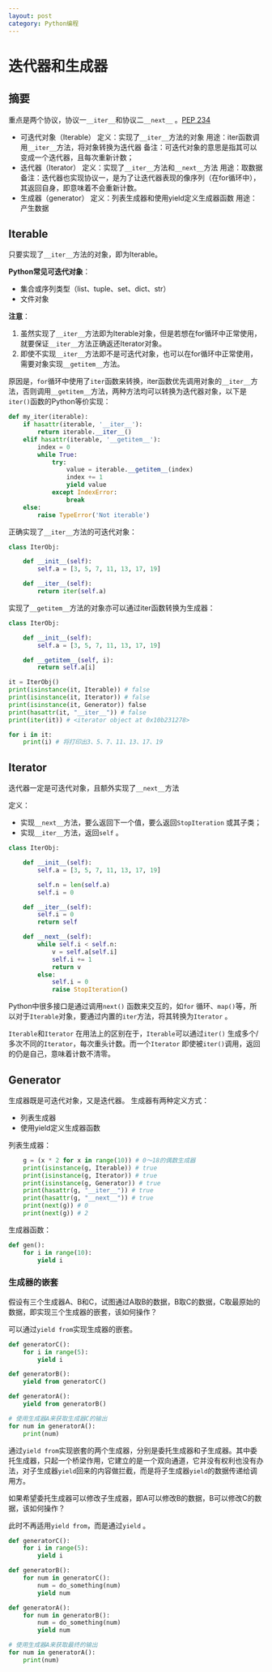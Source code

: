 ```yaml
---
layout: post
category: Python编程
---
```


# 迭代器和生成器
## 摘要
重点是两个协议，协议一`__iter__`和协议二`__next__` 。[PEP 234](https://peps.python.org/pep-0234/)

* 可迭代对象（Iterable）
定义：实现了`__iter__`方法的对象
用途：iter函数调用`__iter__`方法，将对象转换为迭代器
备注：可迭代对象的意思是指其可以变成一个迭代器，且每次重新计数；
* 迭代器（Iterator）
定义：实现了`__iter__`方法和`__next__`方法
用途：取数据
备注：迭代器也实现协议一，是为了让迭代器表现的像序列（在for循环中），其返回自身，即意味着不会重新计数。
* 生成器（generator）
定义：列表生成器和使用yield定义生成器函数
用途：产生数据

## Iterable
只要实现了`__iter__`方法的对象，即为Iterable。

**Python常见可迭代对象**：

* 集合或序列类型（list、tuple、set、dict、str）
* 文件对象

**注意**：

1. 虽然实现了`__iter__`方法即为Iterable对象，但是若想在for循环中正常使用，就要保证`__iter__`方法正确返还Iterator对象。
2. 即使不实现`__iter__`方法即不是可迭代对象，也可以在for循环中正常使用，需要对象实现`__getitem__`方法。

原因是，`for`循环中使用了`iter`函数来转换，iter函数优先调用对象的`__iter__`方法，否则调用`__getitem__`方法，两种方法均可以转换为迭代器对象，以下是`iter()`函数的Python等价实现：

```python
def my_iter(iterable):
    if hasattr(iterable, '__iter__'):
        return iterable.__iter__()
    elif hasattr(iterable, '__getitem__'):
        index = 0
        while True:
            try:
                value = iterable.__getitem__(index)
                index += 1
                yield value
            except IndexError:
                break
    else:
        raise TypeError('Not iterable')
```
正确实现了`__iter__`方法的可迭代对象：

```python
class IterObj:

    def __init__(self):
        self.a = [3, 5, 7, 11, 13, 17, 19]

    def __iter__(self):
        return iter(self.a)
```
实现了`__getitem__`方法的对象亦可以通过iter函数转换为生成器：

```python
class IterObj:

    def __init__(self):
        self.a = [3, 5, 7, 11, 13, 17, 19]

    def __getitem__(self, i):
        return self.a[i]

it = IterObj()
print(isinstance(it, Iterable)) # false
print(isinstance(it, Iterator)) # false
print(isinstance(it, Generator)) false
print(hasattr(it, "__iter__")) # false
print(iter(it)) # <iterator object at 0x10b231278>

for i in it:
    print(i) # 将打印出3、5、7、11、13、17、19

```
## Iterator
迭代器一定是可迭代对象，且额外实现了`__next__`方法

定义：

* 实现`__next__`方法，要么返回下一个值，要么返回`StopIteration` 或其子类；
* 实现`__iter__`方法，返回`self` 。

```python
class IterObj:

    def __init__(self):
        self.a = [3, 5, 7, 11, 13, 17, 19]

        self.n = len(self.a)
        self.i = 0

    def __iter__(self):
        self.i = 0
        return self

    def __next__(self):
        while self.i < self.n:
            v = self.a[self.i]
            self.i += 1
            return v
        else:
            self.i = 0
            raise StopIteration()
```
Python中很多接口是通过调用`next()` 函数来交互的，如`for` 循环、`map()`等，所以对于`Iterable`对象，要通过内置的`iter`方法，将其转换为`Iterator` 。

`Iterable`和`Iterator` 在用法上的区别在于，`Iterable`可以通过`iter()` 生成多个/多次不同的`Iterator`，每次重头计数。而一个`Iterator` 即使被`iter()`调用，返回的仍是自己，意味着计数不清零。

## Generator
生成器既是可迭代对象，又是迭代器。
生成器有两种定义方式：

* 列表生成器
* 使用yield定义生成器函数

列表生成器：

```python
    g = (x * 2 for x in range(10)) # 0～18的偶数生成器 
    print(isinstance(g, Iterable)) # true
    print(isinstance(g, Iterator)) # true
    print(isinstance(g, Generator)) # true
    print(hasattr(g, "__iter__")) # true
    print(hasattr(g, "__next__")) # true
    print(next(g)) # 0
    print(next(g)) # 2
```
生成器函数：

```python
def gen():
    for i in range(10):
        yield i 
```
### 生成器的嵌套
假设有三个生成器A、B和C，试图通过A取B的数据，B取C的数据，C取最原始的数据，即实现三个生成器的嵌套，该如何操作？

可以通过`yield from`实现生成器的嵌套。

```python
def generatorC():
    for i in range(5):
        yield i

def generatorB():
    yield from generatorC()

def generatorA():
    yield from generatorB()

# 使用生成器A来获取生成器C的输出
for num in generatorA():
    print(num)
```
通过`yield from`实现嵌套的两个生成器，分别是委托生成器和子生成器。其中委托生成器，只起一个桥梁作用，它建立的是一个双向通道，它并没有权利也没有办法，对子生成器`yield`回来的内容做拦截，而是将子生成器`yield`的数据传递给调用方。

如果希望委托生成器可以修改子生成器，即A可以修改B的数据，B可以修改C的数据，该如何操作？

此时不再适用`yield from`，而是通过`yield` 。

```python
def generatorC():
    for i in range(5):
        yield i

def generatorB():
    for num in generatorC():
        num = do_something(num)
        yield num

def generatorA():
    for num in generatorB():
        num = do_something(num)
        yield num

# 使用生成器A来获取最终的输出
for num in generatorA():
    print(num)
```